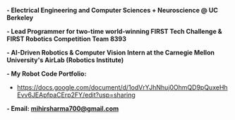 **- Electrical Engineering and Computer Sciences + Neuroscience @ UC Berkeley**

**- Lead Programmer for two-time world-winning FIRST Tech Challenge & FIRST Robotics Competition Team 8393**

**- AI-Driven Robotics & Computer Vision Intern at the Carnegie Mellon University's AirLab (Robotics Institute)**

**- My Robot Code Portfolio:**

- https://docs.google.com/document/d/1odVrYJhNhuj0OhmQD9pQuxeHhEvv6JEApfpaCErp2FY/edit?usp=sharing



**- Email: mihirsharma700@gmail.com**

